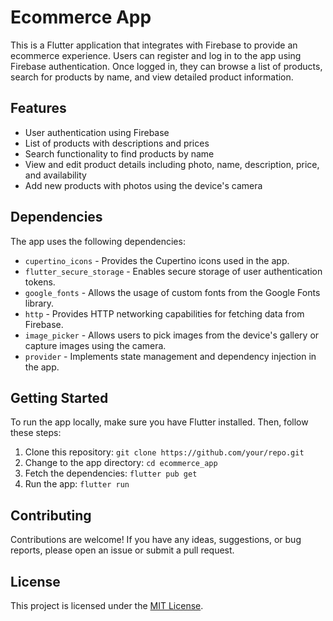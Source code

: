 # Ecommerce App

This is a Flutter application that integrates with Firebase to provide an ecommerce experience. Users can register and log in to the app using Firebase authentication. Once logged in, they can browse a list of products, search for products by name, and view detailed product information.

## Features

- User authentication using Firebase
- List of products with descriptions and prices
- Search functionality to find products by name
- View and edit product details including photo, name, description, price, and availability
- Add new products with photos using the device's camera

## Dependencies

The app uses the following dependencies:

- `cupertino_icons` - Provides the Cupertino icons used in the app.
- `flutter_secure_storage` - Enables secure storage of user authentication tokens.
- `google_fonts` - Allows the usage of custom fonts from the Google Fonts library.
- `http` - Provides HTTP networking capabilities for fetching data from Firebase.
- `image_picker` - Allows users to pick images from the device's gallery or capture images using the camera.
- `provider` - Implements state management and dependency injection in the app.


## Getting Started

To run the app locally, make sure you have Flutter installed. Then, follow these steps:

1. Clone this repository: `git clone https://github.com/your/repo.git`
2. Change to the app directory: `cd ecommerce_app`
3. Fetch the dependencies: `flutter pub get`
4. Run the app: `flutter run`

## Contributing

Contributions are welcome! If you have any ideas, suggestions, or bug reports, please open an issue or submit a pull request.

## License

This project is licensed under the [MIT License](LICENSE).
